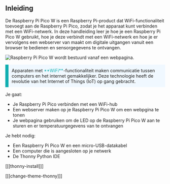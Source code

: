 ## Inleiding

De Raspberry Pi Pico W is een Raspberry Pi-product dat WiFi-functionaliteit toevoegt aan de Raspberry Pi Pico, zodat je het apparaat kunt verbinden met een WiFi-netwerk. In deze handleiding leer je hoe je een Raspberry Pi Pico W gebruikt, hoe je deze verbindt met een WiFi-netwerk en hoe je er vervolgens een webserver van maakt om digitale uitgangen vanuit een browser te bedienen en sensorgegevens te ontvangen.

![Raspberry Pi Pico W wordt bestuurd vanaf een webpagina.](images/web-server.gif)

<p style="border-left: solid; border-width:10px; border-color: #0faeb0; background-color: aliceblue; padding: 10px;">
Apparaten met <span style="color: #0faeb0">**WiFi**</span>-functionaliteit maken communicatie tussen computers en het internet gemakkelijker. Deze technologie heeft de revolutie van het Internet of Things (IoT) op gang gebracht.
</p>

Je gaat:

- Je Raspberry Pi Pico verbinden met een WiFi-hub
- Een webserver maken op je Raspberry Pi Pico W om een webpgina te tonen
- Je webpagina gebruiken om de LED op de Raspberry Pi Pico W aan te sturen en er temperatuurgegevens van te ontvangen

Je hebt nodig:

- Een Raspberry Pi Pico W en een micro-USB-datakabel
- Een computer die is aangesloten op je netwerk
- De Thonny Python IDE

[[[thonny-install]]]

[[[change-theme-thonny]]]

